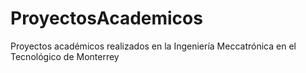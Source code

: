 # ProyectosAcademicos
Proyectos académicos realizados en la Ingeniería Meccatrónica en el Tecnológico de Monterrey 
